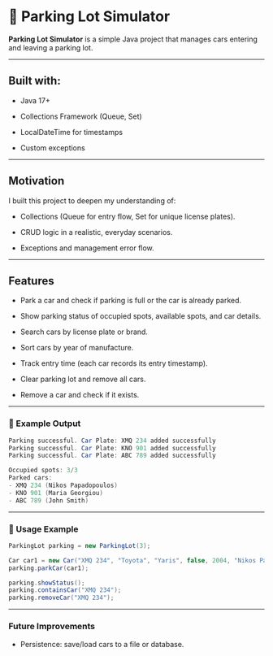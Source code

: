# 🚗 Parking Lot Simulator

**Parking Lot Simulator** is a simple Java project that manages cars entering and leaving a parking lot.

---

## Built with:
- Java 17+

- Collections Framework (Queue, Set)

- LocalDateTime for timestamps

- Custom exceptions

--- 

## Motivation

I built this project to deepen my understanding of:

- Collections (Queue for entry flow, Set for unique license plates).

- CRUD logic in a realistic, everyday scenarios.

- Exceptions and management error flow.

---

## Features

- Park a car and check if parking is full or the car is already parked.

- Show parking status of occupied spots, available spots, and car details.

- Search cars by license plate or brand.

- Sort cars by year of manufacture.

- Track entry time (each car records its entry timestamp).

- Clear parking lot and remove all cars.

- Remove a car and check if it exists.

---

### 📌 Example Output

``` java
Parking successful. Car Plate: XMQ 234 added successfully
Parking successful. Car Plate: KNO 901 added successfully
Parking successful. Car Plate: ABC 789 added successfully

Occupied spots: 3/3
Parked cars:
- XMQ 234 (Nikos Papadopoulos)
- KNO 901 (Maria Georgiou)
- ABC 789 (John Smith)
```

---

### 📌 Usage Example

```java
ParkingLot parking = new ParkingLot(3);

Car car1 = new Car("XMQ 234", "Toyota", "Yaris", false, 2004, "Nikos Papadopoulos");
parking.parkCar(car1);

parking.showStatus();
parking.containsCar("XMQ 234");
parking.removeCar("XMQ 234");
```
---

### Future Improvements

- Persistence: save/load cars to a file or database.

